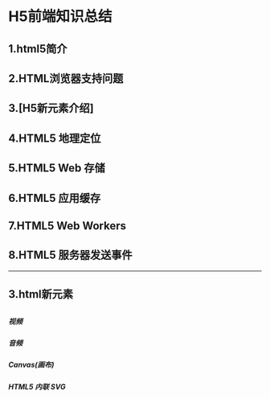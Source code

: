 # H5前端知识总结
## 1.html5简介
## 2.HTML浏览器支持问题
## 3.[H5新元素介绍]
## 4.HTML5 地理定位
## 5.HTML5 Web 存储
## 6.HTML5 应用缓存
## 7.HTML5 Web Workers
## 8.HTML5 服务器发送事件
****
## 3.html新元素
##  

##### 视频
##### 音频
##### Canvas(画布)
##### HTML5 内联 SVG